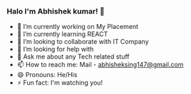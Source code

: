 ### Halo I'm Abhishek kumar! 👋


- 🔭 I’m currently working on My Placement
- 🌱 I’m currently learning REACT
- 👯 I’m looking to collaborate with IT Company 
- 🤔 I’m looking for help with 
- 💬 Ask me about any Tech related stuff 
- 📫 How to reach me: Mail - abhisheksing147@gmail.com
- 😄 Pronouns: He/His
- ⚡ Fun fact: I'm watching you!

